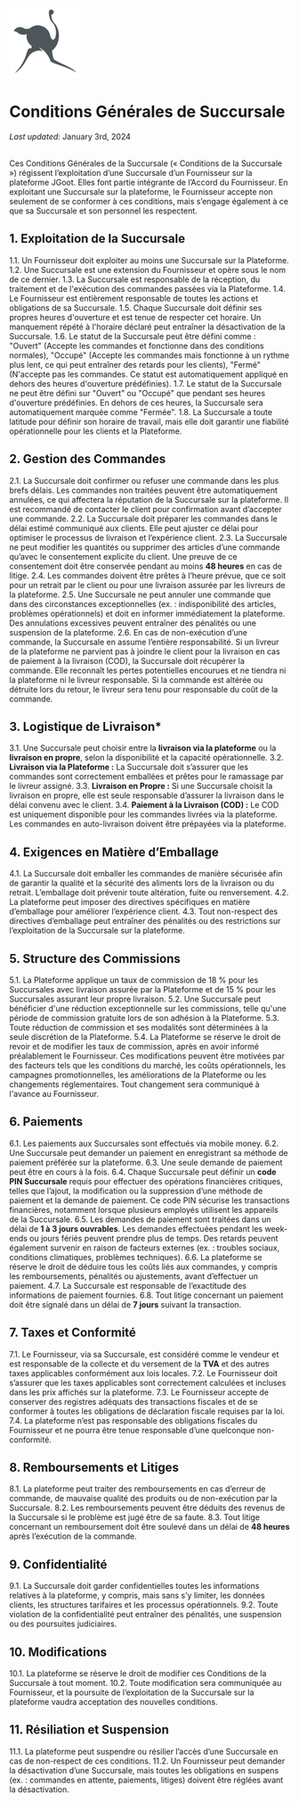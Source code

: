 <img src="https://github.com/JiGoot/terms/blob/main/logo520.png" width="128" height="128">

# Conditions Générales de Succursale
*Last updated*: January 3rd, 2024
</br>
</br>

Ces Conditions Générales de la Succursale (« Conditions de la Succursale ») régissent l’exploitation d’une Succursale d’un Fournisseur sur la plateforme JGoot. Elles font partie intégrante de l’Accord du Fournisseur. En exploitant une Succursale sur la plateforme, le Fournisseur accepte non seulement de se conformer à ces conditions, mais s’engage également à ce que sa Succursale et son personnel les respectent.  


## 1. Exploitation de la Succursale
1.1. Un Fournisseur doit exploiter au moins une Succursale sur la Plateforme.  1.2. Une Succursale est une extension du Fournisseur et opère sous le nom de ce dernier.  1.3. La Succursale est responsable de la réception, du traitement et de l'exécution des commandes passées via la Plateforme.  1.4. Le Fournisseur est entièrement responsable de toutes les actions et obligations de sa Succursale.  1.5. Chaque Succursale doit définir ses propres heures d'ouverture et est tenue de respecter cet horaire. Un manquement répété à l'horaire déclaré peut entraîner la désactivation de la Succursale.  1.6. Le statut de la Succursale peut être défini comme : "Ouvert" (Accepte les commandes et fonctionne dans des conditions normales), "Occupé" (Accepte les commandes mais fonctionne à un rythme plus lent, ce qui peut entraîner des retards pour les clients), "Fermé" (N'accepte pas les commandes. Ce statut est automatiquement appliqué en dehors des heures d'ouverture prédéfinies).  1.7. Le statut de la Succursale ne peut être défini sur "Ouvert" ou "Occupé" que pendant ses heures d'ouverture prédéfinies. En dehors de ces heures, la Succursale sera automatiquement marquée comme "Fermée".  1.8. La Succursale a toute latitude pour définir son horaire de travail, mais elle doit garantir une fiabilité opérationnelle pour les clients et la Plateforme.

## 2. Gestion des Commandes
2.1. La Succursale doit confirmer ou refuser une commande dans les plus brefs délais. Les commandes non traitées peuvent être automatiquement annulées, ce qui affectera la réputation de la Succursale sur la plateforme. Il est recommandé de contacter le client pour confirmation avant d’accepter une commande.  2.2. La Succursale doit préparer les commandes dans le délai estimé communiqué aux clients. Elle peut ajuster ce délai pour optimiser le processus de livraison et l’expérience client.  2.3. La Succursale ne peut modifier les quantités ou supprimer des articles d’une commande qu’avec le consentement explicite du client. Une preuve de ce consentement doit être conservée pendant au moins **48 heures** en cas de litige.  2.4. Les commandes doivent être prêtes à l’heure prévue, que ce soit pour un retrait par le client ou pour une livraison assurée par les livreurs de la plateforme.  2.5. Une Succursale ne peut annuler une commande que dans des circonstances exceptionnelles (ex. : indisponibilité des articles, problèmes opérationnels) et doit en informer immédiatement la plateforme. Des annulations excessives peuvent entraîner des pénalités ou une suspension de la plateforme.  2.6. En cas de non-exécution d’une commande, la Succursale en assume l’entière responsabilité. Si un livreur de la plateforme ne parvient pas à joindre le client pour la livraison en cas de paiement à la livraison (COD), la Succursale doit récupérer la commande. Elle reconnaît les pertes potentielles encourues et ne tiendra ni la plateforme ni le livreur responsable. Si la commande est altérée ou détruite lors du retour, le livreur sera tenu pour responsable du coût de la commande.  

## 3. Logistique de Livraison*
3.1. Une Succursale peut choisir entre la **livraison via la plateforme** ou la **livraison en propre**, selon la disponibilité et la capacité opérationnelle.  3.2. **Livraison via la Plateforme :** La Succursale doit s’assurer que les commandes sont correctement emballées et prêtes pour le ramassage par le livreur assigné.  3.3. **Livraison en Propre :** Si une Succursale choisit la livraison en propre, elle est seule responsable d’assurer la livraison dans le délai convenu avec le client.  3.4. **Paiement à la Livraison (COD) :** Le COD est uniquement disponible pour les commandes livrées via la plateforme. Les commandes en auto-livraison doivent être prépayées via la plateforme. 

## 4. Exigences en Matière d’Emballage  
4.1. La Succursale doit emballer les commandes de manière sécurisée afin de garantir la qualité et la sécurité des aliments lors de la livraison ou du retrait. L’emballage doit prévenir toute altération, fuite ou renversement.  4.2. La plateforme peut imposer des directives spécifiques en matière d’emballage pour améliorer l’expérience client.  4.3. Tout non-respect des directives d’emballage peut entraîner des pénalités ou des restrictions sur l’exploitation de la Succursale sur la plateforme.

## 5. Structure des Commissions
5.1. La Plateforme applique un taux de commission de 18 % pour les Succursales avec livraison assurée par la Plateforme et de 15 % pour les Succursales assurant leur propre livraison.  5.2. Une Succursale peut bénéficier d'une réduction exceptionnelle sur les commissions, telle qu'une période de commission gratuite lors de son adhésion à la Plateforme.  5.3. Toute réduction de commission et ses modalités sont déterminées à la seule discrétion de la Plateforme.  5.4. La Plateforme se réserve le droit de revoir et de modifier les taux de commission, après en avoir informé préalablement le Fournisseur. Ces modifications peuvent être motivées par des facteurs tels que les conditions du marché, les coûts opérationnels, les campagnes promotionnelles, les améliorations de la Plateforme ou les changements réglementaires. Tout changement sera communiqué à l'avance au Fournisseur.

## 6. Paiements 
6.1. Les paiements aux Succursales sont effectués via mobile money.  6.2. Une Succursale peut demander un paiement en enregistrant sa méthode de paiement préférée sur la plateforme.  6.3. Une seule demande de paiement peut être en cours à la fois.  6.4. Chaque Succursale peut définir un **code PIN Succursale** requis pour effectuer des opérations financières critiques, telles que l’ajout, la modification ou la suppression d’une méthode de paiement et la demande de paiement. Ce code PIN sécurise les transactions financières, notamment lorsque plusieurs employés utilisent les appareils de la Succursale.  6.5. Les demandes de paiement sont traitées dans un délai de **1 à 3 jours ouvrables**. Les demandes effectuées pendant les week-ends ou jours fériés peuvent prendre plus de temps. Des retards peuvent également survenir en raison de facteurs externes (ex. : troubles sociaux, conditions climatiques, problèmes techniques).  6.6. La plateforme se réserve le droit de déduire tous les coûts liés aux commandes, y compris les remboursements, pénalités ou ajustements, avant d’effectuer un paiement.  4.7. La Succursale est responsable de l’exactitude des informations de paiement fournies.  6.8. Tout litige concernant un paiement doit être signalé dans un délai de **7 jours** suivant la transaction.  

## 7. Taxes et Conformité 
7.1. Le Fournisseur, via sa Succursale, est considéré comme le vendeur et est responsable de la collecte et du versement de la **TVA** et des autres taxes applicables conformément aux lois locales.  7.2. Le Fournisseur doit s’assurer que les taxes applicables sont correctement calculées et incluses dans les prix affichés sur la plateforme.  7.3. Le Fournisseur accepte de conserver des registres adéquats des transactions fiscales et de se conformer à toutes les obligations de déclaration fiscale requises par la loi.  7.4. La plateforme n’est pas responsable des obligations fiscales du Fournisseur et ne pourra être tenue responsable d’une quelconque non-conformité.  

## 8. Remboursements et Litiges  
8.1. La plateforme peut traiter des remboursements en cas d’erreur de commande, de mauvaise qualité des produits ou de non-exécution par la Succursale.  8.2. Les remboursements peuvent être déduits des revenus de la Succursale si le problème est jugé être de sa faute.  8.3. Tout litige concernant un remboursement doit être soulevé dans un délai de **48 heures** après l’exécution de la commande.  

## 9. Confidentialité
9.1. La Succursale doit garder confidentielles toutes les informations relatives à la plateforme, y compris, mais sans s’y limiter, les données clients, les structures tarifaires et les processus opérationnels.  9.2. Toute violation de la confidentialité peut entraîner des pénalités, une suspension ou des poursuites judiciaires.  

## 10. Modifications
10.1. La plateforme se réserve le droit de modifier ces Conditions de la Succursale à tout moment.  10.2. Toute modification sera communiquée au Fournisseur, et la poursuite de l’exploitation de la Succursale sur la plateforme vaudra acceptation des nouvelles conditions.  

## 11. Résiliation et Suspension  
11.1. La plateforme peut suspendre ou résilier l’accès d’une Succursale en cas de non-respect de ces conditions.  11.2. Un Fournisseur peut demander la désactivation d’une Succursale, mais toutes les obligations en suspens (ex. : commandes en attente, paiements, litiges) doivent être réglées avant la désactivation.  

